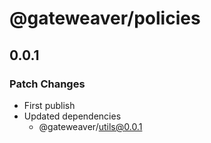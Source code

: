 # @gateweaver/policies

## 0.0.1

### Patch Changes

- First publish
- Updated dependencies
  - @gateweaver/utils@0.0.1
